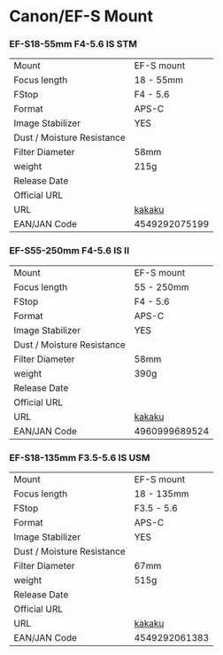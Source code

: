 # Canon/EF-S Mount

### EF-S18-55mm F4-5.6 IS STM
|  | |
| -- | -- |
| Mount  | EF-S mount |
| Focus length | 18 - 55mm |
| FStop | F4 - 5.6 |
| Format  | APS-C |
| Image Stabilizer  | YES  |
| Dust / Moisture Resistance |   |
| Filter Diameter | 58mm |
| weight | 215g |
| Release Date |  |
| Official URL |  |
| URL | [kakaku](https://kakaku.com/item/K0000944216/) |
| EAN/JAN Code | 4549292075199 |

### EF-S55-250mm F4-5.6 IS II
|  | |
| -- | -- |
| Mount  | EF-S mount |
| Focus length | 55 - 250mm |
| FStop | F4 - 5.6 |
| Format  | APS-C |
| Image Stabilizer  | YES  |
| Dust / Moisture Resistance |   |
| Filter Diameter | 58mm |
| weight | 390g |
| Release Date |  |
| Official URL |  |
| URL | [kakaku](https://kakaku.com/item/K0000271169/) |
| EAN/JAN Code | 4960999689524 |

### EF-S18-135mm F3.5-5.6 IS USM
|  | |
| -- | -- |
| Mount  | EF-S mount |
| Focus length | 18 - 135mm |
| FStop | F3.5 - 5.6 |
| Format  | APS-C |
| Image Stabilizer  | YES  |
| Dust / Moisture Resistance |   |
| Filter Diameter | 67mm |
| weight | 515g |
| Release Date |  |
| Official URL |  |
| URL | [kakaku](https://kakaku.com/item/K0000856832/) |
| EAN/JAN Code | 4549292061383 |
